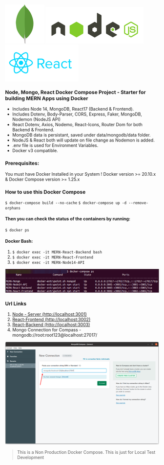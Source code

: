 ![Logo](docs/leaf.svg) ![Logo](docs/nodejs.svg)  ![Logo](docs/reactjs.svg) 

###  Node, Mongo, React Docker Compose Project - Starter for building MERN Apps using Docker

- Includes Node 14, MongoDB, React17 (Backend & Frontend).
- Includes Dotenv, Body-Parser, CORS, Express, Faker, MongoDB, Nodemon (NodeJS API)
- React Dotenv, Axios, Nodemo, React-Icons, Router Dom for both Backend & Frontend.
- MongoDB data is persistant, saved under data/mongodb/data folder.
- NodeJS & React both will update on file change as Nodemon is added.
- .env file is used for Environment Variables.
- Docker v3 compatible.

### Prerequisites:

You must have Docker Installed in your System ! Docker version >= 20.10.x & Docker Compose version >= 1.25.x

### How to use this Docker Compose
`$ docker-compose build --no-cache`
`$ docker-compose up -d --remove-orphans`

#### Then you can check the status of the containers by running:
`$ docker ps`

#### Docker Bash:

1. `$ docker exec -it MERN-React-Backend bash`
2. `$ docker exec -it MERN-React-Frontend`
3. `$ docker exec -it MERN-Node14-API`

![Logo](docs/docker_ps.png) 

### Url Links
1. [Node - Server (http://localhost:3001)](http://localhost:3001 "Node - Server - URL")
2. [React-Frontend (http://localhost:3002)](http://localhost:3002 "React-Frontend (http://localhost:3002)")
3. [React-Backend (http://localhost:3003)](http://localhost:3003 "React-Backend (http://localhost:3003)")
4. Mongo Connection for Compass - mongodb://root:root123@localhost:27017/

![Logo](docs/mongodb_connection.png) 


> This is a Non Production Docker Compose. This is just for Local Test Development

